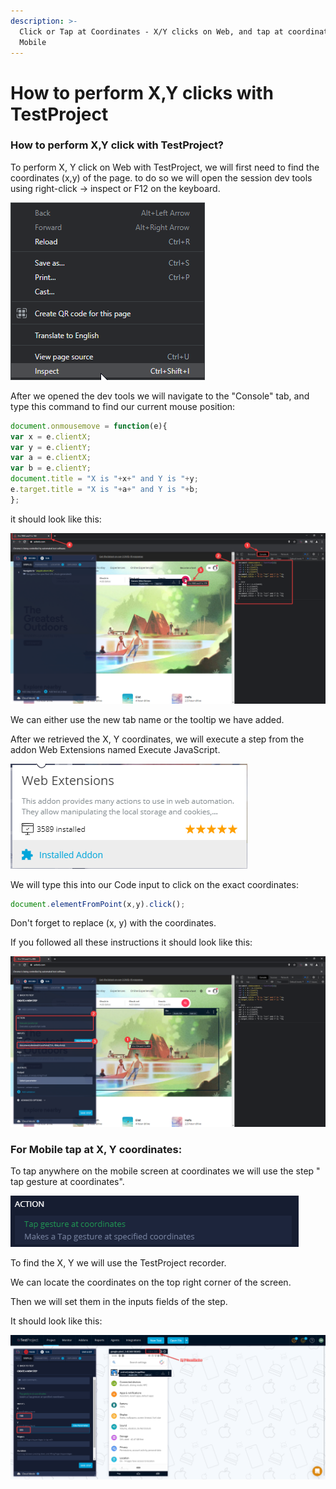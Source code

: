 ```yaml
---
description: >-
  Click or Tap at Coordinates - X/Y clicks on Web, and tap at coordinates for
  Mobile
---
```


# How to perform X,Y clicks with TestProject

### **How to perform X,Y click with TestProject?** <a href="#h_6bd81c6d03" id="h_6bd81c6d03"></a>

To perform X, Y click on Web with TestProject, we will first need to find the coordinates (x,y) of the page. to do so we will open the session dev tools using right-click -> inspect or F12 on the keyboard.

![](<../../.gitbook/assets/image (499).png>)

After we opened the dev tools we will navigate to the "Console" tab, and type this command to find our current mouse position:

```javascript
document.onmousemove = function(e){
var x = e.clientX;
var y = e.clientY;
var a = e.clientX;
var b = e.clientY;
document.title = "X is "+x+" and Y is "+y;
e.target.title = "X is "+a+" and Y is "+b;
};
```

it should look like this:

![](<../../.gitbook/assets/image (534).png>)

We can either use the new tab name or the tooltip we have added.

After we retrieved the X, Y coordinates, we will execute a step from the addon Web Extensions named Execute JavaScript.

![](<../../.gitbook/assets/image (483).png>)

We will type this into our Code input to click on the exact coordinates:

```javascript
document.elementFromPoint(x,y).click();
```

Don't forget to replace (x, y) with the coordinates.

If you followed all these instructions it should look like this:

![](<../../.gitbook/assets/image (528).png>)

### **For Mobile tap at X, Y coordinates:** <a href="#h_6688e64dea" id="h_6688e64dea"></a>

To tap anywhere on the mobile screen at coordinates we will use the step " tap gesture at coordinates".

![](<../../.gitbook/assets/image (477).png>)

To find the X, Y we will use the TestProject recorder.

We can locate the coordinates on the top right corner of the screen.

Then we will set them in the inputs fields of the step.

It should look like this:

![](<../../.gitbook/assets/image (568).png>)
